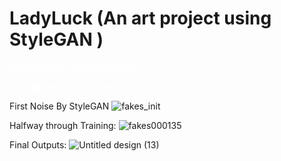 # LadyLuck (An art project using StyleGAN )

<a href="https://www.kaggle.com/datasets/brolymode/lady-luck?select=Ladyluck+dataset" style="color: white;"> Custom Made Training Dataset </a>

<a href='https://www.kaggle.com/datasets/brolymode/lady-luck?select=network-snapshot-000135.pkl' style="color: white;"> Final Model Snapshot (pkl file) </a>

First Noise By StyleGAN
![fakes_init](https://github.com/Samarth-Sharma-G/LadyLuck/assets/107587243/36467406-b517-427f-951b-8b8d0b91ed79)

Halfway through Training:
![fakes000135](https://github.com/Samarth-Sharma-G/LadyLuck/assets/107587243/14d21033-3686-49a2-a129-c717faa1d36c)

Final Outputs:
![Untitled design (13)](https://github.com/Samarth-Sharma-G/LadyLuck/assets/107587243/38e2a002-f412-41a1-955b-05c0444d7d04)
